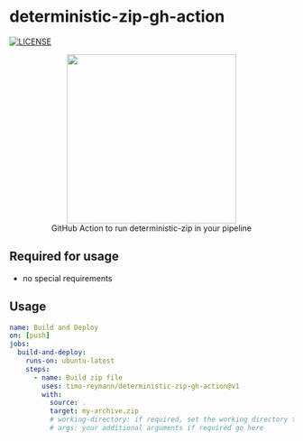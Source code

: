 # deterministic-zip-gh-action

[![LICENSE](https://img.shields.io/github/license/timo-reymann/deterministic-zip-gh-action)](https://github.com/timo-reymann/deterministic-zip-gh-action/blob/main/LICENSE)

<p align="center">
  <img width="300" src="https://avatars.githubusercontent.com/u/54465427?v=4">
  <br />
  GitHub Action to run deterministic-zip in your pipeline
</p>

## Required for usage

- no special requirements

## Usage

```yaml
name: Build and Deploy
on: [push]
jobs:
  build-and-deploy:
    runs-on: ubuntu-latest
    steps:
      - name: Build zip file
        uses: timo-reymann/deterministic-zip-gh-action@v1
        with:
          source: .
          target: my-archive.zip
          # working-directory: if required, set the working directory to run deterministic-zip from. By default it's `.`
          # args: your additional arguments if required go here
```
